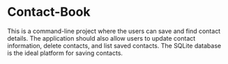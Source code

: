 # Contact-Book 

This is a command-line project where the users can save and find contact details. The application should also allow users to update contact information, delete contacts, and list saved contacts. The SQLite database is the ideal platform for saving contacts. 
